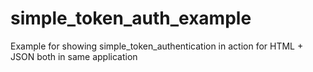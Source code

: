 # simple_token_auth_example
Example for showing simple_token_authentication in action for HTML + JSON both in same application
